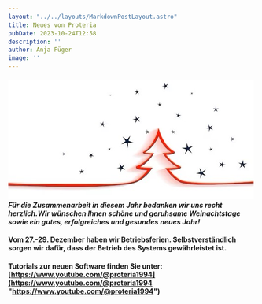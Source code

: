 ```yaml
---
layout: "../../layouts/MarkdownPostLayout.astro"
title: Neues von Proteria 
pubDate: 2023-10-24T12:58
description: ''
author: Anja Füger
image: ''
---
```


####  ![Weihnachtsmotiv1-0838a7.jpg](../../images/posts/Weihnachtsmotiv1-0838a7.jpg)***Für die Zusammenarbeit in diesem Jahr bedanken wir uns recht herzlich.Wir wünschen Ihnen schöne und geruhsame Weinachtstage sowie ein gutes, erfolgreiches und gesundes neues Jahr!*** 

#### **Vom 27.-29. Dezember haben wir Betriebsferien. Selbstverständlich sorgen wir dafür, dass der Betrieb des Systems gewährleistet ist.**

#### Tutorials zur neuen Software finden Sie unter: [https://www.youtube.com/@proteria1994](https://www.youtube.com/@proteria1994 "https://www.youtube.com/@proteria1994")